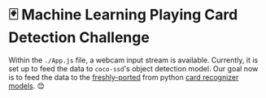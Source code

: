 # 🃏 Machine Learning Playing Card Detection Challenge
Within the `./App.js` file, a webcam input stream is available. Currently, it is set up to feed the data to `coco-ssd`'s object detection model. Our goal now is to feed the data to the [freshly-ported](https://github.com/bancho22/card-recognizer-js-port) from python [card recognizer models](https://github.com/dharm1k987/Card_Recognizer). 😊
